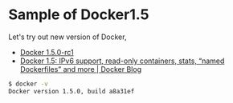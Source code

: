 # Sample of Docker1.5

Let's try out new version of Docker,

- [Docker 1.5.0-rc1](https://groups.google.com/forum/#!topic/docker-dev/nzKREJKqxe4)
- [Docker 1.5: IPv6 support, read-only containers, stats, “named Dockerfiles” and more | Docker Blog](http://blog.docker.com/2015/02/docker-1-5-ipv6-support-read-only-containers-stats-named-dockerfiles-and-more/)


```bash
$ docker -v
Docker version 1.5.0, build a8a31ef
```




